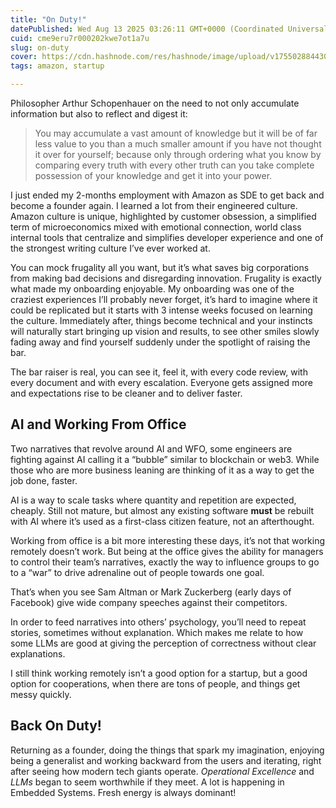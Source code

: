 ```yaml
---
title: "On Duty!"
datePublished: Wed Aug 13 2025 03:26:11 GMT+0000 (Coordinated Universal Time)
cuid: cme9eru7r000202kwe7ot1a7u
slug: on-duty
cover: https://cdn.hashnode.com/res/hashnode/image/upload/v1755028844303/835c245b-6d83-4adb-8ac4-574534086031.jpeg
tags: amazon, startup

---
```


Philosopher Arthur Schopenhauer on the need to not only accumulate information but also to reflect and digest it:

> You may accumulate a vast amount of knowledge but it will be of far less value to you than a much smaller amount if you have not thought it over for yourself; because only through ordering what you know by comparing every truth with every other truth can you take complete possession of your knowledge and get it into your power.

I just ended my 2-months employment with Amazon as SDE to get back and become a founder again. I learned a lot from their engineered culture. Amazon culture is unique, highlighted by customer obsession, a simplified term of microeconomics mixed with emotional connection, world class internal tools that centralize and simplifies developer experience and one of the strongest writing culture I’ve ever worked at.

You can mock frugality all you want, but it’s what saves big corporations from making bad decisions and disregarding innovation. Frugality is exactly what made my onboarding enjoyable. My onboarding was one of the craziest experiences I’ll probably never forget, it’s hard to imagine where it could be replicated but it starts with 3 intense weeks focused on learning the culture. Immediately after, things become technical and your instincts will naturally start bringing up vision and results, to see other smiles slowly fading away and find yourself suddenly under the spotlight of raising the bar.

The bar raiser is real, you can see it, feel it, with every code review, with every document and with every escalation. Everyone gets assigned more and expectations rise to be cleaner and to deliver faster.

## **AI and Working From Office**

Two narratives that revolve around AI and WFO, some engineers are fighting against AI calling it a “bubble” similar to blockchain or web3. While those who are more business leaning are thinking of it as a way to get the job done, faster.

AI is a way to scale tasks where quantity and repetition are expected, cheaply. Still not mature, but almost any existing software **must** be rebuilt with AI where it’s used as a first-class citizen feature, not an afterthought.

Working from office is a bit more interesting these days, it’s not that working remotely doesn’t work. But being at the office gives the ability for managers to control their team’s narratives, exactly the way to influence groups to go to a “war” to drive adrenaline out of people towards one goal.

That’s when you see Sam Altman or Mark Zuckerberg (early days of Facebook) give wide company speeches against their competitors.

In order to feed narratives into others’ psychology, you’ll need to repeat stories, sometimes without explanation. Which makes me relate to how some LLMs are good at giving the perception of correctness without clear explanations.

I still think working remotely isn’t a good option for a startup, but a good option for cooperations, when there are tons of people, and things get messy quickly.

## **Back On Duty!**

Returning as a founder, doing the things that spark my imagination, enjoying being a generalist and working backward from the users and iterating, right after seeing how modern tech giants operate. *Operational Excellence* and *LLMs* began to seem worthwhile if they meet. A lot is happening in Embedded Systems. Fresh energy is always dominant!
